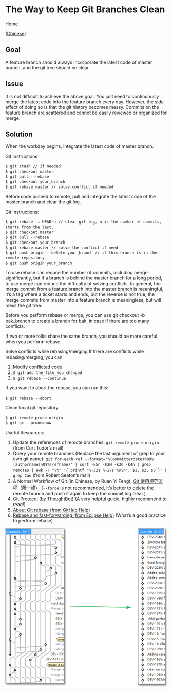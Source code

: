 # The Way to Keep Git Branches Clean

[Home](index.md)

([Chinese](keeping_branches_clean_zh_CN.md))

## Goal

A feature branch should always incorporate the latest code of master branch, and the git tree should be clear.

## Issue

It is not difficult to achieve the above goal. You just need to continuously merge the latest code into the feature branch every day. However, the side effect of doing so is that the git history becomes messy. Commits on the feature branch are scattered and cannot be easily reviewed or organized for merge.

## Solution

When the workday begins, integrate the latest code of master branch.

Git Instructions

```plaintext
$ git stash // if needed
$ git checkout master 
$ git pull --rebase 
$ git checkout your_branch
$ git rebase master // solve conflict if needed
```

Before code pushed to remote, pull and integrate the latest code of the master branch and clear the git log.

Git Instructions:

```plaintext
$ git rebase -i HEAD~n // clear git log, n is the number of commits, starts from the last.
$ git checkout master
$ git pull --rebase
$ git checkout your_branch
$ git rebase master // solve the conflict if need
$ git push origin --delete your_branch // if this branch is in the remote repository
$ git push origin your_branch
```

To use rebase can reduce the number of commits, including merge significantly, but if a branch is behind the master branch for a long period, to use merge can reduce the difficulty of solving conflicts. In general, the merge commit from a feature branch into the master branch is meaningful, it’s a tag where a ticket starts and ends, but the reverse is not true, the merge commits from master into a feature branch is meaningless, but will mess the git tree.

Before you perform rebase or merge, you can use git checkout -b bak_branch to create a branch for bak, in case if there are too many conflicts.

If two or more folks share the same branch, you should be more careful when you perform rebase.

Solve conflicts while rebasing/merging
If there are conflicts while rebasing/merging, you can

1. Modify conflicted code
2. `$ git add the_file_you_changed`
3. `$ git rebase --continue`

If you want to abort the rebase, you can run this:

`$ git rebase --abort`

Clean local git repository

```plaintext
$ git remote prune origin
$ git gc --prune=now
```

Useful Resources:

1. Update the references of remote branches: `git remote prune origin` (from Curt Tudor’s mail)
2. Query your remote branches (Replace the last argument of grep to your own git name):
`git for-each-ref --format='%(committerdate)%09%(authorname)%09%(refname)' | sort -k5n -k2M -k3n -k4n | grep remotes | awk -F "\t" '{ printf "%-32s %-27s %s\n", $1, $2, $3 }' | grep Cao`
(from Robert Seaton’s mail)
3. A Normal Workflow of Git (in Chinese, by Ruan Yi Feng), [Git 使用规范流程（阮一峰）](http://www.ruanyifeng.com/blog/2015/08/git-use-process.html)
(`--force` is not recommended, it’s better to delete the remote branch and push it again to keep the commit log clear.)
4. [Git Protocol (by ThoughtBot)](https://github.com/thoughtbot/guides/tree/master/protocol/git) (A very helpful guide, highly recommend to read!)
5. [About Git rebase (from GitHub Help)](https://help.github.com/articles/about-git-rebase/)
6. [Rebase and fast-forwarding (from Eclipse Help)](
http://help.eclipse.org/juno/index.jsp?topic=%2Forg.eclipse.egit.doc%2Fhelp%2FEGit%2FGit_For_Eclipse_Users%2FGit-For-Eclipse-Users.html&cp=20_4_9&anchor=Rebasing_and_fast-forwarding)
(What’s a good practice to perform rebase)

![](images/git_threads.png)
